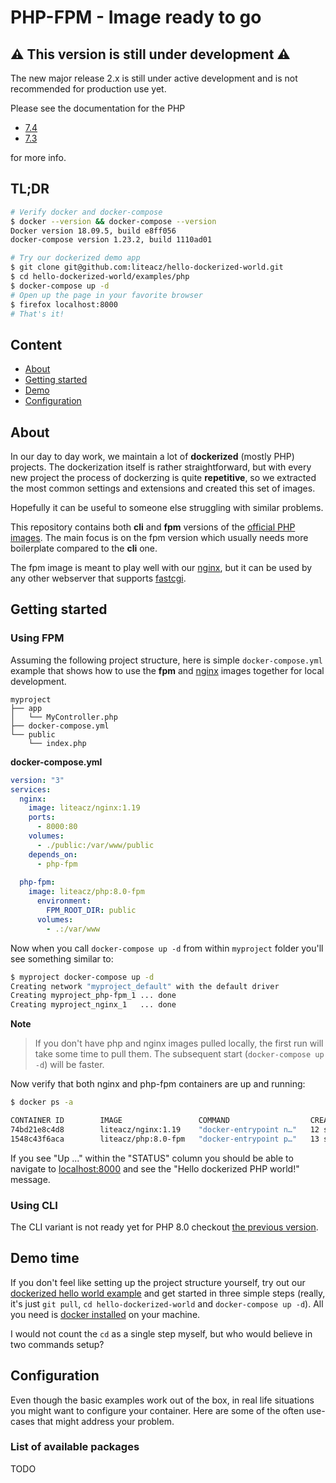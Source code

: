 # PHP-FPM - Image ready to go

## ⚠ This version is still under development ⚠

The new major release 2.x is still under active development and is not recommended for production use yet.

Please see the documentation for the PHP
- [7.4](https://github.com/liteacz/php/tree/7.4)
- [7.3](https://github.com/liteacz/php/tree/7.3)

for more info.

## TL;DR

```bash
# Verify docker and docker-compose
$ docker --version && docker-compose --version
Docker version 18.09.5, build e8ff056
docker-compose version 1.23.2, build 1110ad01

# Try our dockerized demo app
$ git clone git@github.com:liteacz/hello-dockerized-world.git
$ cd hello-dockerized-world/examples/php
$ docker-compose up -d
# Open up the page in your favorite browser
$ firefox localhost:8000
# That's it!
```

## Content

- [About](#about)
- [Getting started](#getting-started)
- [Demo](#demo-time)
- [Configuration](#configuration)

## About

In our day to day work, we maintain a lot of **dockerized** (mostly PHP) projects. The dockerization itself is rather straightforward, but with every new project the process of dockerzing is quite **repetitive**, so we extracted the most common settings and extensions and created this set of images.

Hopefully it can be useful to someone else struggling with similar problems.

This repository contains both **cli** and **fpm** versions of the [official PHP images](https://hub.docker.com/_/php). The main focus is on the fpm version which usually needs more boilerplate compared to the **cli** one.

The fpm image is meant to play well with our [nginx](https://github.com/liteacz/nginx), but it can be used by any other webserver that supports [fastcgi](https://en.wikipedia.org/wiki/FastCGI).

## Getting started

### Using FPM

Assuming the following project structure, here is simple `docker-compose.yml` example that shows how to use the **fpm** and [nginx](https://github.com/liteacz/php/blob/7.4/github.com/liteacz/nginx) images together for local development.

```
myproject
├── app
│   └── MyController.php
├── docker-compose.yml
└── public
    └── index.php
```

**docker-compose.yml**

```yml
version: "3"
services:
  nginx:
    image: liteacz/nginx:1.19
    ports:
      - 8000:80
    volumes:
      - ./public:/var/www/public
    depends_on: 
      - php-fpm
    
  php-fpm:
    image: liteacz/php:8.0-fpm
      environment:
        FPM_ROOT_DIR: public
      volumes:
        - .:/var/www
```

Now when you call `docker-compose up -d` from within `myproject` folder you'll see something similar to:

```bash
$ myproject docker-compose up -d
Creating network "myproject_default" with the default driver
Creating myproject_php-fpm_1 ... done
Creating myproject_nginx_1   ... done
```

**Note**

> If you don't have php and nginx images pulled locally, the first run will take some time to pull them. The subsequent start (`docker-compose up -d`) will be faster.


Now verify that both nginx and php-fpm containers are up and running:

```bash
$ docker ps -a

CONTAINER ID        IMAGE                 COMMAND                  CREATED             STATUS              PORTS                  NAMES
74bd21e8c4d8        liteacz/nginx:1.19    "docker-entrypoint n…"   12 seconds ago      Up 11 seconds       0.0.0.0:8000->80/tcp   myproject_nginx_1
1548c43f6aca        liteacz/php:8.0-fpm   "docker-entrypoint p…"   13 seconds ago      Up 11 seconds       9000/tcp               myproject_php-fpm_1
```

If you see "Up ..." within the "STATUS" column you should be able to navigate to [localhost:8000](http://localhost:8000) and see the "Hello dockerized PHP world!" message.

### Using CLI

The CLI variant is not ready yet for PHP 8.0 checkout [the previous version](https://github.com/liteacz/php/tree/7.4).

## Demo time

If you don't feel like setting up the project structure yourself,
try out our [dockerized hello world example](https://github.com/liteacz/hello-dockerized-world)
and get started in three simple steps (really, it's just `git pull`, `cd hello-dockerized-world` and `docker-compose up -d`).
All you need is [docker installed](https://docs.docker.com/get-docker/) on your machine.

I would not count the `cd` as a single step myself, but who would believe in two commands setup?

## Configuration

Even though the basic examples work out of the box, in real life situations you might want to configure your container. Here are some of the often use-cases that might address your problem.

### List of available packages

TODO